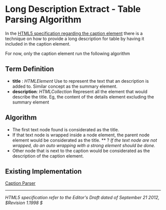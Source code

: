 Long Description Extract - Table Parsing Algorithm
=======================

In the [HTML5 specification regarding the caption element](http://dev.w3.org/html5/spec/the-caption-element.html#the-caption-element) there is a technique on how to provide a long description for table by having it included in the caption element. 

For now, only the caption element run the following algorithm

## Term Definition

* **title** : _HTMLElement_ Use to represent the text that an description is added to. Similar concept as the summary element.
* **description**: _HTMLCollection_ Represent all the element that would describe the title. Eg, the content of the details element excluding the summary element

## Algorithm

* The first text node found is considerated as the title.
* If that text node is wrapped inside a node element, the parent node element would be considerated as the title.
** ? _If the text node are not wrapped, do an auto wrapping with a strong element should be done._
* Other node that is next to the caption would be considerated as the description of the caption element.


## Existing Implementation

[Caption Parser](https://github.com/wet-boew/wet-boew/blob/master/src/js/workers/parser.table.js#L115)

-----
_HTML5 specification refer to the Editor's Draft dated of September 21 2012, $Revision 1.1998 $_
